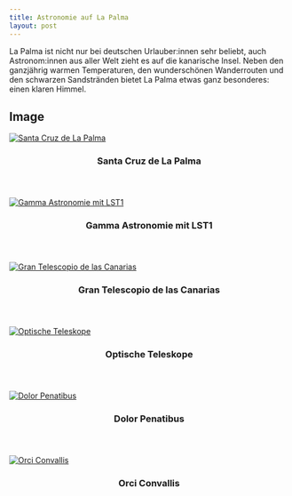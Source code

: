 ```yaml
---
title: Astronomie auf La Palma
layout: post
---
```


<!-- La Palma als Standort für Astronomie -->
La Palma ist nicht nur bei deutschen Urlauber:innen sehr beliebt, auch Astronom:innen aus aller Welt zieht es auf die kanarische Insel. Neben den ganzjährig warmen Temperaturen, den wunderschönen Wanderrouten und den schwarzen Sandstränden bietet La Palma etwas ganz besonderes: einen klaren Himmel.

<!-- Eindruecke -->
<h2>Image</h2>

<div class="row">
  <div class="4u 12u$(mobile)">
    <div class="item">
      <a href="#" class="image fit"><img src="{{'assets/images/SantaCruz_241123.jpg'|relative_url}}" alt="Santa Cruz de La Palma"/></a>
      <header>
        <h3>Santa Cruz de La Palma</h3>
      </header>
    </div>
    <div class="item">
      <a href="#" class="image fit"><img src="{{'assets/images/LST_LaPalma_20241202.jpg'|relative_url}}" alt="Gamma Astronomie mit LST1"/></a>
      <header>
        <h3>Gamma Astronomie mit LST1</h3>
      </header>
    </div>
  </div>
  <div class="4u 12u$(mobile)">
    <div class="item">
      <a href="#" class="image fit"><img src="{{'assets/images/GTC_Besichtigung_20241130.jpg'|relative_url}}" alt="Gran Telescopio de las Canarias"/></a>
      <header>
        <h3>Gran Telescopio de las Canarias</h3>
      </header>
    </div>
    <div class="item">
      <a href="#" class="image fit"><img src="{{'assets/images/TNG_and_GTC_20241203.jpg'|relative_url}}" alt="Optische Teleskope"/></a>
      <header>
        <h3>Optische Teleskope</h3>
      </header>
    </div>
  </div>
  <div class="4u$ 12u$(mobile)">
    <div class="item">
      <a href="#" class="image fit"><img src="{{'assets/images/pic06.jpg'|relative_url}}" alt="Dolor Penatibus"/></a>
      <header>
        <h3>Dolor Penatibus</h3>
      </header>
    </div>
    <div class="item">
      <a href="#" class="image fit"><img src="{{'assets/images/pic07.jpg'|relative_url}}" alt="Orci Convallis"/></a>
      <header>
        <h3>Orci Convallis</h3>
      </header>
    </div>
  </div>
</div>
